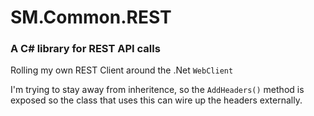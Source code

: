 # SM.Common.REST
### A C# library for REST API calls

Rolling my own REST Client around the .Net `WebClient`

I'm trying to stay away from inheritence, so the `AddHeaders()` method is exposed so the class
that uses this can wire up the headers externally.